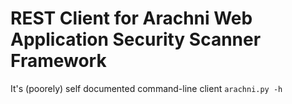 # REST Client for Arachni Web Application Security Scanner Framework
It's (poorely) self documented command-line client
`arachni.py -h`